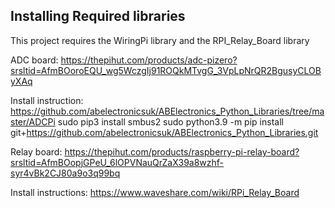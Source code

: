 ## Installing Required libraries

This project requires the WiringPi library and the RPI_Relay_Board library

ADC board:
https://thepihut.com/products/adc-pizero?srsltid=AfmBOoroEQU_wg5WczgIj91ROQkMTvgG_3VpLpNrQR2BgusyCLOByXAq

Install instruction:
https://github.com/abelectronicsuk/ABElectronics_Python_Libraries/tree/master/ADCPi
sudo pip3 install smbus2
sudo python3.9 -m pip install git+https://github.com/abelectronicsuk/ABElectronics_Python_Libraries.git

Relay board:
https://thepihut.com/products/raspberry-pi-relay-board?srsltid=AfmBOopjGPeU_6lOPVNauQrZaX39a8wzhf-syr4vBk2CJ80a9o3q99bq

Install instructions:
https://www.waveshare.com/wiki/RPi_Relay_Board
